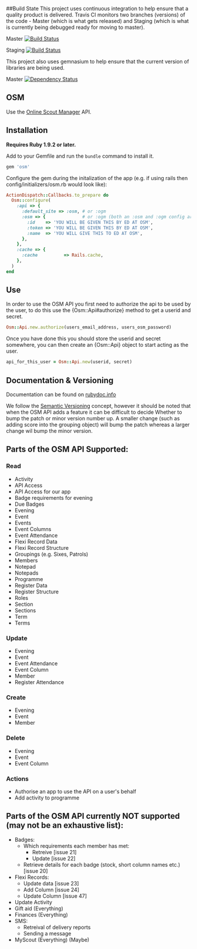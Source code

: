 ##Build State
This project uses continuous integration to help ensure that a quality product is delivered.
Travis CI monitors two branches (versions) of the code - Master (which is what gets released)
and Staging (which is what is currently being debugged ready for moving to master).

Master [![Build Status](https://secure.travis-ci.org/robertgauld/osm.png?branch=master)](http://travis-ci.org/robertgauld/osm)

Staging [![Build Status](https://secure.travis-ci.org/robertgauld/osm.png?branch=staging)](http://travis-ci.org/robertgauld/osm)

This project also uses gemnasium to help ensure that the current version of libraries are being used.

Master [![Dependency Status](https://gemnasium.com/robertgauld/osm.png)](https://gemnasium.com/robertgauld/osm)


## OSM

Use the [Online Scout Manager](https://www.onlinescoutmanager.co.uk) API.


## Installation

**Requires Ruby 1.9.2 or later.**

Add to your Gemfile and run the `bundle` command to install it.

```ruby
gem 'osm'
```

Configure the gem during the initalization of the app (e.g. if using rails then config/initializers/osm.rb would look like):

```ruby
ActionDispatch::Callbacks.to_prepare do
  Osm::configure(
    :api => {
      :default_site => :osm, # or :ogm
      :osm => {              # or :ogm (both an :osm and :ogm config are allowed
        :id    => 'YOU WILL BE GIVEN THIS BY ED AT OSM',
        :token => 'YOU WILL BE GIVEN THIS BY ED AT OSM',
        :name  => 'YOU WILL GIVE THIS TO ED AT OSM',
      },
    },
    :cache => {
      :cache          => Rails.cache,
    },
  )
end
```


## Use

In order to use the OSM API you first need to authorize the api to be used by the user, to do this use the {Osm::Api#authorize} method to get a userid and secret.

```ruby
Osm::Api.new.authorize(users_email_address, users_osm_password)
```

Once you have done this you should store the userid and secret somewhere, you can then create an {Osm::Api} object to start acting as the user.

```ruby
api_for_this_user = Osm::Api.new(userid, secret)
```


## Documentation & Versioning

Documentation can be found on [rubydoc.info](http://rubydoc.info/github/robertgauld/osm/master/frames)

We follow the [Semantic Versioning](http://semver.org/) concept,
however it should be noted that when the OSM API adds a feature it can be difficult to decide Whether to bump the patch or minor version number up. A smaller change (such as adding score into the grouping object) will bump the patch whereas a larger change wil bump the minor version.


## Parts of the OSM API Supported:

### Read
  * Activity
  * API Access
  * API Access for our app
  * Badge requirements for evening
  * Due Badges
  * Evening
  * Event
  * Events
  * Event Columns
  * Event Attendance
  * Flexi Record Data
  * Flexi Record Structure
  * Groupings (e.g. Sixes, Patrols)
  * Members
  * Notepad
  * Notepads
  * Programme
  * Register Data
  * Register Structure
  * Roles
  * Section
  * Sections
  * Term
  * Terms

### Update
  * Evening
  * Event
  * Event Attendance
  * Event Column
  * Member
  * Register Attendance

### Create
  * Evening
  * Event
  * Member

### Delete
  * Evening
  * Event
  * Event Column

### Actions
  * Authorise an app to use the API on a user's behalf
  * Add activity to programme


## Parts of the OSM API currently NOT supported (may not be an exhaustive list):

  * Badges:
    * Which requirements each member has met:
      * Retreive [issue 21]
      * Update [issue 22]
    * Retrieve details for each badge (stock, short column names etc.) [issue 20]
  * Flexi Records:
    * Update data [issue 23]
    * Add Column [issue 24]
    * Update Column [issue 47]
  * Update Activity
  * Gift aid (Everything)
  * Finances (Everything)
  * SMS:
    * Retreival of delivery reports
    * Sending a message
  * MyScout (Everything) (Maybe)
